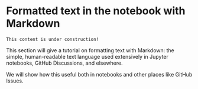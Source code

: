# Formatted text in the notebook with Markdown

```{note}
This content is under construction!
```

This section will give a tutorial on formatting text with Markdown: the simple, human-readable text language used extensively in Jupyter notebooks, GitHub Discussions, and elsewhere.

We will show how this useful both in notebooks and other places like GitHub Issues.
